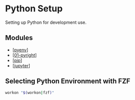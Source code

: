 # Python Setup

Setting up Python for development use.

Modules
---
- [[pyenv]]
- [[01-pyright]]
- [[pip]]
- [[jupyter]]

Selecting Python Environment with FZF
---

```bash
workon "$(workon|fzf)"
```

[//begin]: # "Autogenerated link references for markdown compatibility"
[pyenv]: pyenv/pyenv.md "Pyenv"
[01-pyright]: 01-pyright.md "Pyright"
[pip]: pip/pip.md "Pip"
[jupyter]: jupyter/jupyter.md "Jupyter"
[//end]: # "Autogenerated link references"
